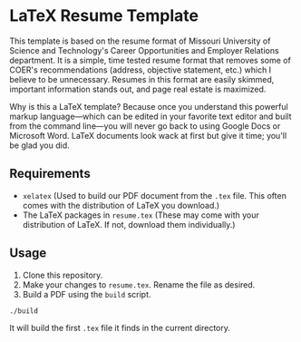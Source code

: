 # LaTeX Resume Template

This template is based on the resume format of Missouri University of Science and Technology's Career Opportunities and Employer Relations department. It is a simple, time tested resume format that removes some of COER's recommendations (address, objective statement, etc.) which I believe to be unnecessary. Resumes in this format are easily skimmed, important information stands out, and page real estate is maximized. 

Why is this a LaTeX template? Because once you understand this powerful markup language—which can be edited in your favorite text editor and built from the command line—you will never go back to using Google Docs or Microsoft Word. LaTeX documents look wack at first but give it time; you'll be glad you did.

## Requirements

* `xelatex` (Used to build our PDF document from the `.tex` file. This often comes with the distribution of LaTeX you download.)
* The LaTeX packages in `resume.tex` (These may come with your distribution of LaTeX. If not, download them individually.)

## Usage

1. Clone this repository.
2. Make your changes to `resume.tex`. Rename the file as desired.
3. Build a PDF using the `build` script.
  ```bash
  ./build
  ```
  It will build the first `.tex` file it finds in the current directory.

